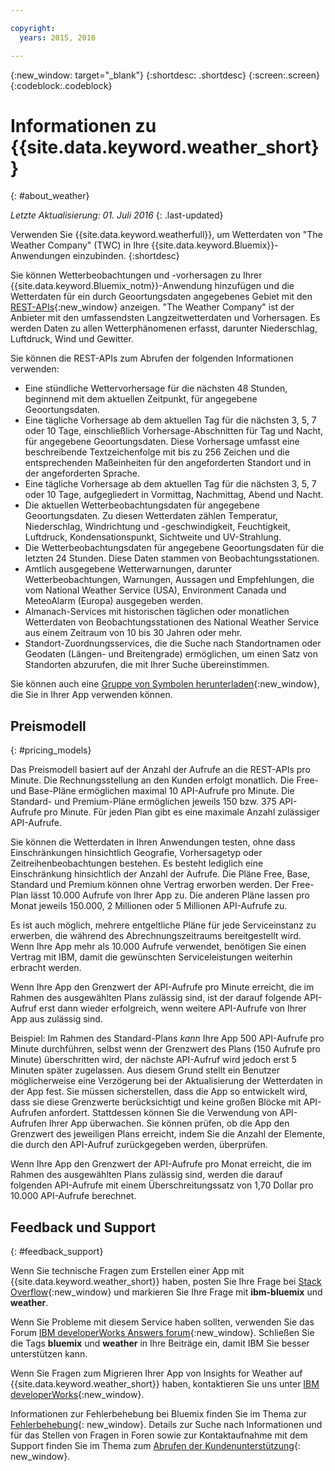 ```yaml
---

copyright:
  years: 2015, 2016

---
```


{:new_window: target="_blank"}
{:shortdesc: .shortdesc}
{:screen:.screen}
{:codeblock:.codeblock}

# Informationen zu {{site.data.keyword.weather_short}}
{: #about_weather}

*Letzte Aktualisierung: 01. Juli 2016*
{: .last-updated}

Verwenden Sie {{site.data.keyword.weatherfull}},
um Wetterdaten von "The Weather Company" (TWC) in Ihre {{site.data.keyword.Bluemix}}-Anwendungen einzubinden.
{:shortdesc}

Sie können Wetterbeobachtungen und -vorhersagen zu Ihrer {{site.data.keyword.Bluemix_notm}}-Anwendung hinzufügen und die Wetterdaten für ein durch Geoortungsdaten angegebenes Gebiet mit den [REST-APIs](https://twcservice.{APPDomain}/rest-api/){:new_window} anzeigen.
"The Weather Company" ist der Anbieter mit den umfassendsten Langzeitwetterdaten und Vorhersagen. Es werden Daten zu allen Wetterphänomenen erfasst, darunter Niederschlag, Luftdruck, Wind und Gewitter.

Sie können die REST-APIs zum Abrufen der folgenden Informationen verwenden:

* Eine stündliche Wettervorhersage für die nächsten 48 Stunden, beginnend mit dem aktuellen Zeitpunkt, für angegebene Geoortungsdaten.
* Eine tägliche Vorhersage ab dem aktuellen Tag für die nächsten 3, 5, 7 oder 10 Tage, einschließlich Vorhersage-Abschnitten für Tag und Nacht, für angegebene Geoortungsdaten. Diese Vorhersage umfasst eine
beschreibende Textzeichenfolge mit bis zu 256 Zeichen und die entsprechenden Maßeinheiten
für den angeforderten Standort und in der angeforderten Sprache.
* Eine tägliche Vorhersage ab dem aktuellen Tag für die nächsten 3, 5, 7 oder 10 Tage, aufgegliedert in Vormittag, Nachmittag, Abend und Nacht.
* Die aktuellen Wetterbeobachtungsdaten für angegebene Geoortungsdaten. Zu diesen Wetterdaten
zählen Temperatur, Niederschlag, Windrichtung und -geschwindigkeit, Feuchtigkeit, Luftdruck,
Kondensationspunkt, Sichtweite und UV-Strahlung.
* Die Wetterbeobachtungsdaten für angegebene Geoortungsdaten für die letzten 24 Stunden. Diese Daten stammen von Beobachtungsstationen.
* Amtlich ausgegebene Wetterwarnungen, darunter Wetterbeobachtungen, Warnungen, Aussagen und Empfehlungen, die vom National Weather Service (USA), Environment Canada und MeteoAlarm (Europa) ausgegeben werden.
* Almanach-Services mit historischen täglichen oder monatlichen Wetterdaten von Beobachtungsstationen des National Weather Service aus einem Zeitraum von 10 bis 30 Jahren oder mehr.
* Standort-Zuordnungsservices, die die Suche nach Standortnamen oder Geodaten (Längen- und Breitengrade) ermöglichen, um einen Satz von Standorten abzurufen, die mit Ihrer Suche übereinstimmen.

Sie können auch eine [Gruppe von Symbolen herunterladen](https://twcdocs.mybluemix.net/download/weatherinsightsicons.zip){:new_window}, die Sie in Ihrer App verwenden können.

## Preismodell
{: #pricing_models}

Das Preismodell basiert auf der Anzahl der Aufrufe an die REST-APIs pro Minute. Die Rechnungsstellung an den Kunden erfolgt monatlich. Die Free- und Base-Pläne ermöglichen maximal 10 API-Aufrufe pro Minute. Die Standard- und Premium-Pläne ermöglichen jeweils 150 bzw. 375 API-Aufrufe pro Minute. Für jeden Plan gibt es eine maximale Anzahl zulässiger API-Aufrufe.

Sie können die Wetterdaten in Ihren Anwendungen testen,
ohne dass Einschränkungen hinsichtlich Geografie, Vorhersagetyp oder Zeitreihenbeobachtungen bestehen.
Es besteht lediglich eine Einschränkung hinsichtlich der Anzahl der Aufrufe. Die Pläne Free, Base, Standard und Premium können ohne Vertrag erworben werden. Der Free-Plan lässt 10.000 Aufrufe von Ihrer App zu. Die anderen Pläne lassen pro Monat jeweils 150.000, 2 Millionen oder 5 Millionen API-Aufrufe zu.

Es ist auch möglich, mehrere entgeltliche Pläne für jede Serviceinstanz zu erwerben, die während des Abrechnungszeitraums bereitgestellt wird. Wenn Ihre App mehr als 10.000 Aufrufe verwendet, benötigen Sie einen Vertrag mit IBM, damit die gewünschten Serviceleistungen weiterhin erbracht werden.

Wenn Ihre App den Grenzwert der API-Aufrufe pro Minute erreicht, die im Rahmen des ausgewählten Plans zulässig sind, ist der darauf folgende API-Aufruf erst dann wieder erfolgreich, wenn weitere API-Aufrufe von Ihrer App aus zulässig sind.

Beispiel: Im Rahmen des Standard-Plans *kann* Ihre App 500 API-Aufrufe pro Minute durchführen, selbst wenn der Grenzwert des Plans (150 Aufrufe pro Minute) überschritten wird, der nächste API-Aufruf wird jedoch erst 5 Minuten später zugelassen. Aus diesem Grund stellt ein Benutzer möglicherweise eine Verzögerung bei der Aktualisierung
der Wetterdaten in der App fest.
Sie müssen sicherstellen, dass die App so entwickelt wird,
dass sie diese Grenzwerte berücksichtigt und keine großen Blöcke mit API-Aufrufen anfordert. Stattdessen können Sie die Verwendung von API-Aufrufen Ihrer App überwachen.
Sie können prüfen, ob die App den Grenzwert des jeweiligen Plans erreicht,
indem Sie die Anzahl der Elemente, die durch den API-Aufruf zurückgegeben werden, überprüfen.

Wenn Ihre App den Grenzwert der API-Aufrufe pro Monat erreicht, die im Rahmen des ausgewählten Plans zulässig sind, werden die darauf folgenden API-Aufrufe mit einem Überschreitungssatz von 1,70 Dollar pro 10.000 API-Aufrufe berechnet.

## Feedback und Support
{: #feedback_support}

Wenn Sie technische Fragen zum Erstellen einer App mit {{site.data.keyword.weather_short}} haben, posten Sie Ihre Frage bei [Stack Overflow](https://stackoverflow.com/questions/tagged/ibm-bluemix+weather){:new_window} und markieren Sie Ihre Frage mit **ibm-bluemix** und **weather**.

Wenn Sie Probleme mit diesem Service haben sollten, verwenden Sie das Forum [IBM developerWorks Answers forum](https://developer.ibm.com/answers/topics/weather/?smartspace=bluemix){:new_window}.
Schließen Sie die Tags **bluemix** und **weather** in Ihre Beiträge ein, damit IBM Sie besser unterstützen kann.

Wenn Sie Fragen zum Migrieren Ihrer App von Insights for Weather auf {{site.data.keyword.weather_short}} haben, kontaktieren Sie uns unter [IBM developerWorks](http://www.ibm.com/developerworks){:new_window}.

Informationen zur Fehlerbehebung bei Bluemix finden Sie im Thema zur [Fehlerbehebung](https://console.{DomainName}/docs/troubleshoot/troubleshoot.html){: new_window}.
Details zur Suche nach Informationen und für das Stellen von Fragen in Foren sowie zur Kontaktaufnahme mit dem Support finden Sie im Thema zum [Abrufen der Kundenunterstützung](https://console.{DomainName}/docs/support/index.html#getting-customer-support){: new_window}.
